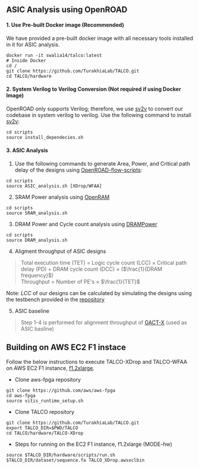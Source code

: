 
## ASIC Analysis using OpenROAD

#### 1. Use Pre-built Docker image (Recommended)
We have provided a pre-built docker image with all necessary tools installed in it for ASIC analysis. 
```
docker run -it swalia14/talco:latest
# Inside Docker
cd /
git clone https://github.com/TurakhiaLab/TALCO.git
cd TALCO/hardware
```

#### 2. System Verilog to Verilog Conversion (Not required if using Docker Image)

OpenROAD only supports Verilog; therefore, we use [sv2v](https://github.com/zachjs/sv2v.git) to convert our codebase in system verilog to verilog. Use the following command to install [sv2v](https://github.com/zachjs/sv2v.git):
```
cd scripts
source install_dependecies.sh
```

#### 3. ASIC Analysis
1. Use the following commands to generate Area, Power, and Critical path delay of the designs using [OpenROAD-flow-scripts](https://github.com/The-OpenROAD-Project/OpenROAD-flow-scripts/tree/master):
```
cd scripts
source ASIC_analysis.sh [XDrop/WFAA]
```

2. SRAM Power analysis using [OpenRAM](https://github.com/VLSIDA/OpenRAM/tree/stable)
```
cd scripts
source SRAM_analysis.sh
```

3. DRAM Power and Cycle count analysis using [DRAMPower](https://github.com/tukl-msd/DRAMPower)
```
cd scripts
source DRAM_analysis.sh
```

4. Aligment throughput of ASIC designs

> Total execution time (TET) $=$ Logic cycle count (LCC) $\times$ Critical path delay (PD) $+$ DRAM cycle count (DCC) $\times$ ($\frac{1}{DRAM frequency}$)  
> Throughput $=$ Number of PE's $\times$ $\frac{1}{TET}$

Note: $LCC$ of our designs can be calculated by simulating the designs using the testbench provided in the [repository](../hardware/TALCO-XDrop/hdl/) 

5. ASIC baseline 
> Step 1-4 is performed for alignment throughput of [GACT-X](https://github.com/gsneha26/Darwin-WGA/tree/master/src/hdl/GACTX) (used as ASIC basline) 

## Building on AWS EC2 F1 instace
Follow the below instructions to execute TALCO-XDrop and TALCO-WFAA on AWS EC2 F1 instance, [f1.2xlarge]().

* Clone aws-fpga repository
```
git clone https://github.com/aws/aws-fpga
cd aws-fpga
source vitis_runtime_setup.sh
```

* Clone TALCO repository
```
git clone https://github.com/TurakhiaLab/TALCO.git
export TALCO_DIR=$PWD/TALCO
cd TALCO/hardware/TALCO-XDrop
```

* Steps for running on the EC2 F1 instance, f1.2xlarge (MODE-hw)
```
source $TALCO_DIR/hardware/scripts/run.sh
$TALCO_DIR/dataset/sequence.fa TALCO_XDrop.awsxclbin
``````